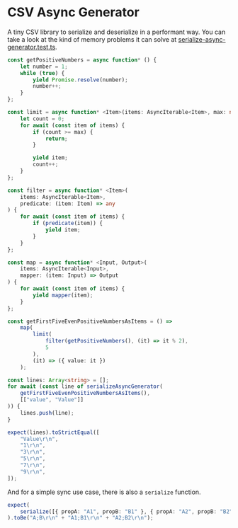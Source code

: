 # CSV Async Generator

A tiny CSV library to serialize and deserialize in a performant way. You can take a look at the kind of memory problems it can solve at [serialize-async-generator.test.ts](src/__tests__/serialize-async-generator.test.ts).

```typescript
const getPositiveNumbers = async function* () {
	let number = 1;
	while (true) {
		yield Promise.resolve(number);
		number++;
	}
};

const limit = async function* <Item>(items: AsyncIterable<Item>, max: number) {
	let count = 0;
	for await (const item of items) {
		if (count >= max) {
			return;
		}

		yield item;
		count++;
	}
};

const filter = async function* <Item>(
	items: AsyncIterable<Item>,
	predicate: (item: Item) => any
) {
	for await (const item of items) {
		if (predicate(item)) {
			yield item;
		}
	}
};

const map = async function* <Input, Output>(
	items: AsyncIterable<Input>,
	mapper: (item: Input) => Output
) {
	for await (const item of items) {
		yield mapper(item);
	}
};

const getFirstFiveEvenPositiveNumbersAsItems = () =>
	map(
		limit(
			filter(getPositiveNumbers(), (it) => it % 2),
			5
		),
		(it) => ({ value: it })
	);

const lines: Array<string> = [];
for await (const line of serializeAsyncGenerator(
    getFirstFiveEvenPositiveNumbersAsItems(),
    [["value", "Value"]]
)) {
    lines.push(line);
}

expect(lines).toStrictEqual([
    "Value\r\n",
    "1\r\n",
    "3\r\n",
    "5\r\n",
    "7\r\n",
    "9\r\n",
]);
```

And for a simple sync use case, there is also a `serialize` function.

```typescript
expect(
    serialize([{ propA: "A1", propB: "B1" }, { propA: "A2", propB: "B2" }], [["propA", "A"], ["propB", "B"]])
).toBe("A;B\r\n" + "A1;B1\r\n" + "A2;B2\r\n");
```